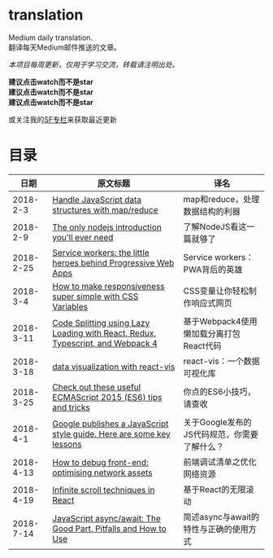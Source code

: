# translation
Medium daily translation.  
翻译每天Medium邮件推送的文章。

*本项目每周更新，仅用于学习交流，转载请注明出处。*  

**建议点击watch而不是star**  
**建议点击watch而不是star**  
**建议点击watch而不是star**    

或关注我的[SF专栏](https://segmentfault.com/blog/yin-translation)来获取最近更新

# 目录
日期|原文标题|译名
--|--|--
2018-2-3|[Handle JavaScript data structures with map/reduce](https://github.com/WhiteYin/translation/issues/1)|map和reduce，处理数据结构的利器
2018-2-9|[The only nodejs introduction you'll ever need](https://github.com/WhiteYin/translation/issues/2)|了解NodeJS看这一篇就够了
2018-2-25|[Service workers: the little heroes behind Progressive Web Apps](https://github.com/WhiteYin/translation/issues/4)|Service workers：PWA背后的英雄
2018-3-4|[How to make responsiveness super simple with CSS Variables](https://github.com/WhiteYin/translation/issues/6)|CSS变量让你轻松制作响应式网页
2018-3-11|[Code Splitting using Lazy Loading with React, Redux, Typescript, and Webpack 4](https://github.com/WhiteYin/translation/issues/7)|基于Webpack4使用懒加载分离打包React代码
2018-3-18|[data visualization with react-vis](https://github.com/WhiteYin/translation/issues/8)|react-vis：一个数据可视化库
2018-3-25|[Check out these useful ECMAScript 2015 (ES6) tips and tricks](https://github.com/WhiteYin/translation/issues/9)|你点的ES6小技巧，请查收
2018-4-1|[Google publishes a JavaScript style guide. Here are some key lessons](https://github.com/WhiteYin/translation/issues/10)|关于Google发布的JS代码规范，你需要了解什么？
2018-4-13|[How to debug front-end: optimising network assets](https://github.com/WhiteYin/translation/issues/12)|前端调试清单之优化网络资源
2018-4-19|[Infinite scroll techniques in React](https://github.com/WhiteYin/translation/issues/13)|基于React的无限滚动
2018-7-14|[JavaScript async/await: The Good Part, Pitfalls and How to Use](https://github.com/WhiteYin/translation/issues/13)|简述async与await的特性与正确的使用方式